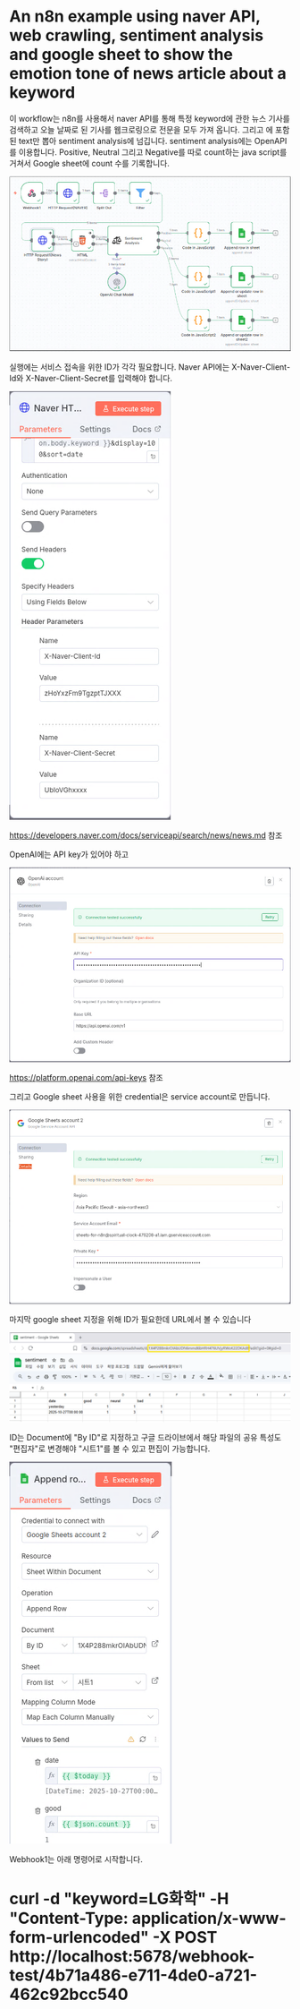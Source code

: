 # An n8n example using naver API, web crawling, sentiment analysis and google sheet to show the emotion tone of news article about a keyword

이 workflow는 n8n를 사용해서 naver API를 통해 특정 keyword에 관한 뉴스 기사를 검색하고 오늘 날짜로 된 기사를 웹크로링으로 전문을 모두 가져 옵니다.  그리고 <body>에 포함된 text만 뽑아 sentiment analysis에 넘깁니다. sentiment analysis에는 OpenAPI를 이용합니다. Positive, Neutral 그리고 Negative를 따로 count하는 java script를 거쳐서 Google sheet에 count 수를 기록합니다. 

![Alt text](overall.png)
  
실행에는 서비스 접속을 위한 ID가 각각 필요합니다.  Naver API에는 X-Naver-Client-Id와 X-Naver-Client-Secret를 입력해야 합니다.

![Alt text](naver.png)

https://developers.naver.com/docs/serviceapi/search/news/news.md  참조


OpenAI에는 API key가 있어야 하고 

![Alt text](openai.png)

https://platform.openai.com/api-keys  참조

그리고 Google sheet 사용을 위한 credential은 service account로 만듭니다. 

![Alt text](google.png)

마지막 google sheet 지정을 위해 ID가 필요한데 URL에서 볼 수 있습니다

![Alt text](google_sheet2.png)

ID는 Document에 "By ID"로 지정하고 구글 드라이브에서 해당 파일의 공유 특성도 "편집자"로 변경해야 "시트1"를 볼 수 있고 편집이 가능합니다. 

![Alt text](google_sheet.png)

Webhook1는 아래 명령어로 시작합니다. 

# curl -d "keyword=LG화학"  -H "Content-Type: application/x-www-form-urlencoded" -X POST http://localhost:5678/webhook-test/4b71a486-e711-4de0-a721-462c92bcc540








